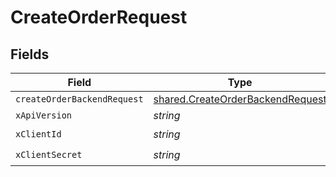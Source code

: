 # CreateOrderRequest


## Fields

| Field                                                                                       | Type                                                                                        | Required                                                                                    | Description                                                                                 |
| ------------------------------------------------------------------------------------------- | ------------------------------------------------------------------------------------------- | ------------------------------------------------------------------------------------------- | ------------------------------------------------------------------------------------------- |
| `createOrderBackendRequest`                                                                 | [shared.CreateOrderBackendRequest](../../../sdk/models/shared/createorderbackendrequest.md) | :heavy_minus_sign:                                                                          | N/A                                                                                         |
| `xApiVersion`                                                                               | *string*                                                                                    | :heavy_minus_sign:                                                                          | N/A                                                                                         |
| `xClientId`                                                                                 | *string*                                                                                    | :heavy_check_mark:                                                                          | N/A                                                                                         |
| `xClientSecret`                                                                             | *string*                                                                                    | :heavy_check_mark:                                                                          | N/A                                                                                         |